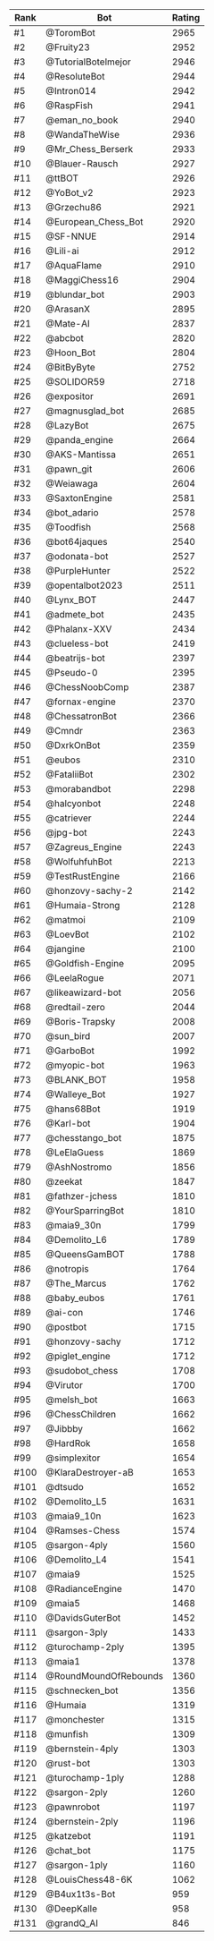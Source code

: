 Rank|Bot|Rating
---|---|---
#1|@ToromBot|2965
#2|@Fruity23|2952
#3|@TutorialBotelmejor|2946
#4|@ResoluteBot|2944
#5|@Intron014|2942
#6|@RaspFish|2941
#7|@eman_no_book|2940
#8|@WandaTheWise|2936
#9|@Mr_Chess_Berserk|2933
#10|@Blauer-Rausch|2927
#11|@ttBOT|2926
#12|@YoBot_v2|2923
#13|@Grzechu86|2921
#14|@European_Chess_Bot|2920
#15|@SF-NNUE|2914
#16|@Lili-ai|2912
#17|@AquaFlame|2910
#18|@MaggiChess16|2904
#19|@blundar_bot|2903
#20|@ArasanX|2895
#21|@Mate-AI|2837
#22|@abcbot|2820
#23|@Hoon_Bot|2804
#24|@BitByByte|2752
#25|@SOLIDOR59|2718
#26|@expositor|2691
#27|@magnusglad_bot|2685
#28|@LazyBot|2675
#29|@panda_engine|2664
#30|@AKS-Mantissa|2651
#31|@pawn_git|2606
#32|@Weiawaga|2604
#33|@SaxtonEngine|2581
#34|@bot_adario|2578
#35|@Toodfish|2568
#36|@bot64jaques|2540
#37|@odonata-bot|2527
#38|@PurpleHunter|2522
#39|@opentalbot2023|2511
#40|@Lynx_BOT|2447
#41|@admete_bot|2435
#42|@Phalanx-XXV|2434
#43|@clueless-bot|2419
#44|@beatrijs-bot|2397
#45|@Pseudo-0|2395
#46|@ChessNoobComp|2387
#47|@fornax-engine|2370
#48|@ChessatronBot|2366
#49|@Cmndr|2363
#50|@DxrkOnBot|2359
#51|@eubos|2310
#52|@FataliiBot|2302
#53|@morabandbot|2298
#54|@halcyonbot|2248
#55|@catriever|2244
#56|@jpg-bot|2243
#57|@Zagreus_Engine|2243
#58|@WolfuhfuhBot|2213
#59|@TestRustEngine|2166
#60|@honzovy-sachy-2|2142
#61|@Humaia-Strong|2128
#62|@matmoi|2109
#63|@LoevBot|2102
#64|@jangine|2100
#65|@Goldfish-Engine|2095
#66|@LeelaRogue|2071
#67|@likeawizard-bot|2056
#68|@redtail-zero|2044
#69|@Boris-Trapsky|2008
#70|@sun_bird|2007
#71|@GarboBot|1992
#72|@myopic-bot|1963
#73|@BLANK_BOT|1958
#74|@Walleye_Bot|1927
#75|@hans68Bot|1919
#76|@Karl-bot|1904
#77|@chesstango_bot|1875
#78|@LeElaGuess|1869
#79|@AshNostromo|1856
#80|@zeekat|1847
#81|@fathzer-jchess|1810
#82|@YourSparringBot|1810
#83|@maia9_30n|1799
#84|@Demolito_L6|1789
#85|@QueensGamBOT|1788
#86|@notropis|1764
#87|@The_Marcus|1762
#88|@baby_eubos|1761
#89|@ai-con|1746
#90|@postbot|1715
#91|@honzovy-sachy|1712
#92|@piglet_engine|1712
#93|@sudobot_chess|1708
#94|@Virutor|1700
#95|@melsh_bot|1663
#96|@ChessChildren|1662
#97|@Jibbby|1662
#98|@HardRok|1658
#99|@simplexitor|1654
#100|@KlaraDestroyer-aB|1653
#101|@dtsudo|1652
#102|@Demolito_L5|1631
#103|@maia9_10n|1623
#104|@Ramses-Chess|1574
#105|@sargon-4ply|1560
#106|@Demolito_L4|1541
#107|@maia9|1525
#108|@RadianceEngine|1470
#109|@maia5|1468
#110|@DavidsGuterBot|1452
#111|@sargon-3ply|1433
#112|@turochamp-2ply|1395
#113|@maia1|1378
#114|@RoundMoundOfRebounds|1360
#115|@schnecken_bot|1356
#116|@Humaia|1319
#117|@monchester|1315
#118|@munfish|1309
#119|@bernstein-4ply|1303
#120|@rust-bot|1303
#121|@turochamp-1ply|1288
#122|@sargon-2ply|1260
#123|@pawnrobot|1197
#124|@bernstein-2ply|1196
#125|@katzebot|1191
#126|@chat_bot|1175
#127|@sargon-1ply|1160
#128|@LouisChess48-6K|1062
#129|@B4ux1t3s-Bot|959
#130|@DeepKalle|958
#131|@grandQ_AI|846
